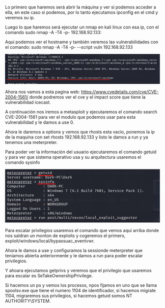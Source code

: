 Lo primero que haremos será abrir la máquina y ver si podemos acceder a ella, en este caso si podemos, por lo tanto ejecutamos ipconfig en el cmd y veremos su ip.


Luego lo que haremos será ejecutar un nmap en kali linux con esa ip, con el comando sudo nmap -A -T4 -p- 192.168.92.133:

Aqui podemos ver el hostname y también veremos las vulnerabilidades con el comando:  sudo nmap -A -T4 -p- --script vuln 192.168.92.133

![Write_up_maquinas/maquina2-ice/img/img01.png](https://github.com/alvarobueno21/Hacking_Etico/blob/55c44640845854829ab9a7f19e3541279fffa494/Write_up_maquinas/maquina2-ice/img/img01.png)

Ahora nos vamos a esta pagina web: https://www.cvedetails.com/cve/CVE-2004-1561/  donde podremos ver el cve y el impact score que tiene la vulnerabilidad icecast.

A continuación nos iremos a metasploit y ejecutaremos el comando search CVE-2004-1561 para ver el modulo que podemos usar para esta vulnerabilidad y le damos a use 0.

Ahora le daremos a options y vemos que rhosts esta vacio, ponemos la ip de la maquina con set rhosts 192.168.92.133 y listo le damos a run y ya tenemos una meterpreter.

Para poder ver la información del usuario ejecutaremos el comando getuid y para ver que sistema operativo usa y su arquitectura usaremos el comando sysinfo

![Write_up_maquinas/maquina2-ice/img/img02.png](https://github.com/alvarobueno21/Hacking_Etico/blob/06623d5bcb7b118241f6e57c49ef59f155f658cc/Write_up_maquinas/maquina2-ice/img/img02.png)

Para escalar privilegios usaremos el comando que vemos aqui arriba donde nos saldran un monton de exploits y cogeremos el primero, exploit/windows/local/bypassuac_eventvwr.

Ahora le damos a use y configuramos la sessionde meterpreter que teniamos abierta anteriormente y le damos a run para poder escalar privilegios.

Y ahoara ejecutamos getprivs y veremos que el privilegio que usaremos para escalar es SeTakeOwnershipPrivilege.

Si hacemos un ps y vemos los procesos, npos fijamos en uno que se llama spoolsv.exe que tiene el numero 1104 de identificador, si hacemos migrate 1104, migraremos sus privilegios, si hacemos getuid somos NT AUTHORITY\SYSTEM.


